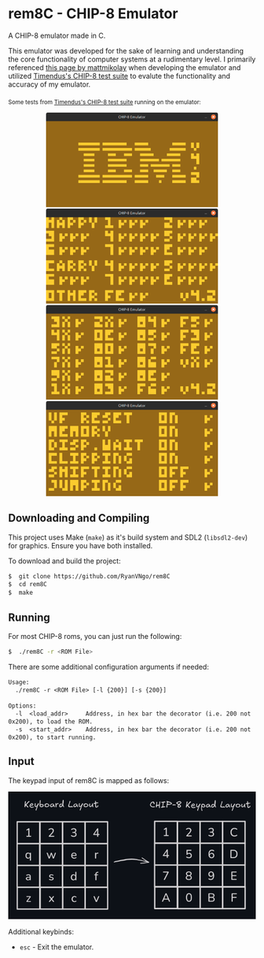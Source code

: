 # rem8C - CHIP-8 Emulator

A CHIP-8 emulator made in C.

This emulator was developed for the sake of learning and understanding the core functionality of computer systems at
a rudimentary level. I primarily referenced [this page by mattmikolay](https://github.com/mattmikolay/chip-8/wiki/Mastering-CHIP%E2%80%908)
when developing the emulator and utilized [Timendus's CHIP-8 test suite](https://github.com/Timendus/chip8-test-suite/tree/main)
to evalute the functionality and accuracy of my emulator.

<sub>Some tests from [Timendus's CHIP-8 test suite](https://github.com/Timendus/chip8-test-suite/tree/main) running on the emulator:</sub>
<p align='center'>
  <img width="350" src='./images/IBM_test.png'      alt='IBM logo on emulated display'/>
  <img width="350" src='./images/Flags_test.png'    alt='Flags test from Timendus Chip-8 test suite on emulated display'/>
  <img width="350" src='./images/Corax_test.png'    alt='Corax test from Timendus Chip-8 test suite on emulated display'/>
  <img width="350" src='./images/Quirks_test.png'   alt='Quirks test from Timendus Chip-8 test suite on emulated display'/>
</p>

## Downloading and Compiling
This project uses Make (`make`) as it's build system and SDL2 (`libsdl2-dev`) for graphics. Ensure you have both installed.

To download and build the project:
```sh
$  git clone https://github.com/RyanVNgo/rem8C
$  cd rem8C
$  make
```

## Running
For most CHIP-8 roms, you can just run the following:
```sh
$  ./rem8C -r <ROM File>
```

There are some additional configuration arguments if needed:
```
Usage:
  ./rem8C -r <ROM File> [-l {200}] [-s {200}]

Options:
  -l  <load_addr>     Address, in hex bar the decorator (i.e. 200 not 0x200), to load the ROM.
  -s  <start_addr>    Address, in hex bar the decorator (i.e. 200 not 0x200), to start running.
```

## Input
The keypad input of rem8C is mapped as follows:

<p align='center'>
  <img width="900" src='./images/rem8C_keymap.png' alt='Keymap of rem8C emulator'/>
</p>

Additional keybinds:
- `esc`  - Exit the emulator.

